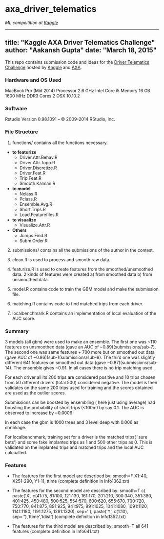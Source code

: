 axa_driver_telematics
===============================
*ML compeitition at [Kaggle](https://www.kaggle.com/c/axa-driver-telematics-analysis/overview)*

---
title: "Kaggle AXA Driver Telematics Challenge"
author: "Aakansh Gupta"
date: "March 18, 2015"
---

This repo contains submission code and ideas for the [Driver Telematics Challenge](https://www.kaggle.com/c/axa-driver-telematics-analysis) hosted by [Kaggle](https://www.kaggle.com) and [AXA](http://www.axa.com/en/).

### Hardware and OS Used
MacBook Pro (Mid 2014)
Processor 2.6 GHz Intel Core i5
Memory 16 GB 1600 MHz DDR3
Cores 2
OSX 10.10.2

### Software
Rstudio Version 0.98.1091 – © 2009-2014 RStudio, Inc.

### File Structure
1. functions/ contains all the functions necessary.
  + **to featurize**
      + Driver.Attr.Behav.R
      + Driver.Attr.Topo.R
      + Driver.Discretize.R
      + Driver.Feat.R
      + Trip.Feat.R
      + Smooth.Kalman.R
  + **to model**
      + Nclass.R
      + Pclass.R
      + Ensemble.Avg.R
      + Short.Trips.R
      + Load.Featurefiles.R
  + **to visualize**
      + Visualize.Attr.R
  + **Others**
      + Jumps.Find.R
      + Subm.Order.R
     
2. submissions/ contains all the submissions of the author in the contest.

3. clean.R is used to process and smooth raw data.

4. featurize.R is used to create features from the smoothed/unsmoothed data. 2 kinds of features were created a) from smoothed data b) from unsmoothed data.

5. model.R contains code to train the GBM model and make the submission file.

6. matching.R contains code to find matched trips from each driver.

7. localbenchmark.R contains an implementation of local evaluation of the AUC score.

### Summary

3 models (all gbm) were used to make an ensemble. The first one was ~110 features on unsmoothed data (gave an AUC of ~0.89)(submissions/sub-7). The second one was same features + 700 more but on smoothed out data (gave AUC of ~0.86)(sub-)(submissions/sub-9). The third one was slightly different 641 features on smoothed out data (gave ~0.87)(submissions/sub-14). The ensemble gives ~0.91. In all cases there is no trip matching used. 

For each driver all its 200 trips are considered positive and 10 trips chosen from 50 different drivers (total 500) considered negative. The model is then validates on the same 200 trips used for training and the scores obtained are used as the outlier scores.

Submissions can be boosted by ensembling ( here just using average) nad boosting the probability of short trips (<100m) by say 0.1. The AUC is observed to increase by ~0.0006

In each case the gbm is 1000 trees and 3 level deep with 0.006 as shrinkage.

For localbenchmark, training set for a driver is the matched trips( 'sure bets') and some fake implanted trips as 1 and 500 other trips as 0. This is validated on the implanted trips and matched trips and the local AUC calcualted. 

### Features

+ The features for the first model are described by:
smooth=F
X1-40, X251-290, Y1-11, ttime
(complete definition in Info1362.txt)

+ The features for the second model are described by:
smooth=T
c( paste('X', c(41:75, 81:100, 121:130, 161:170, 201:210, 300:340, 351:380, 401:425, 450:480, 500:525, 554:570, 600:620, 655:670, 700:720, 750:770, 841:875, 891:925, 941:975, 991:1025, 1041:1080, 1091:1120, 1141:1180, 1191:1275, 1291:1320), sep=''), paste('Y', c(1:10), sep=''),'ttime','tdist')
(complete definition in Info1352.txt)

+ The features for the third model are described by:
smooth=T
all 641 features
(complete definition in Info641.txt)
